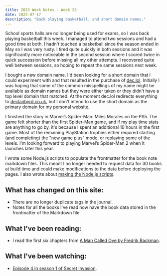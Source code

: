 ```yaml
---
title: 2023 Week Notes - Week 28
date: 2023-07-17
description: "Back playing basketball, and short domain names."
---
```


School sports halls are no longer being used for exams, so I was back playing basketball this week. I managed to attend two sessions and had a good time at both. I hadn't touched a basketball since the season ended in May so I was very rusty. I tired quite quickly in both sessions and it was significantly more noticeable in the second session where I scored twice in quick succession before missing all my other attempts. I recovered quite well between sessions, so hoping to repeat the same sessions next week.

I bought a new domain name. I'd been looking for a short domain that I could experiment with and that resulted in the purchase of [dec.lol](http://dec.lol). Initially I was hoping that some of the common misspellings of my name might be available as domain names but they were either taken or they didn't have a top level domain that matched. At the moment dec.lol redirects everything to [declanbyrd.co.uk](http://declanbyrd.co.uk), but I don't intend to use the short domain as the primary domain for my personal website.

I finished the story in Marvel’s Spider-Man: Miles Morales on the PS5. The game felt shorter than the first Spider-Man game, and if my play time stats are anything to go by, it's because I spent an additional 10 hours in the first game. Most of the remaining PlayStation trophies either required starting (and completing) the "new game plus" mode, or replaying some of the levels. I'm looking forward to playing Marvel’s Spider-Man 2 when it launches later this year.

I wrote some Node.js scripts to populate the frontmatter for the book note markdown files. This meant I no longer needed to request data for 30 books at build time and could make modifications to the data before deploying the pages. I also wrote about [making the Node.js scripts](/journal/2023/generating-frontmatter-from-api/).

## What has changed on this site:

- There are no longer duplicate tags in the journal.
- Notes for all the books I've read now have the book data stored in the frontmatter of the Markdown file.

## What I've been reading:

- I read the first six chapters from [A Man Called Ove by Fredrik Backman](/reading/#now).

## What I've been watching:

- [Episode 4 in season 1 of Secret Invasion](https://www.themoviedb.org/tv/114472/season/1/episode/4).
